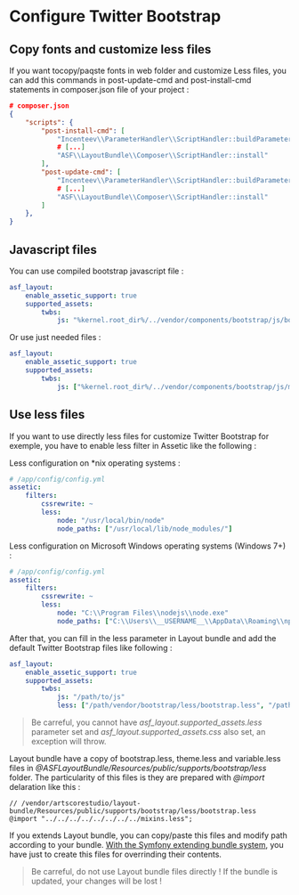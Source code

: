 # Configure Twitter Bootstrap

## Copy fonts and customize less files

If you want tocopy/paqste fonts in web folder and customize Less files, you can add this commands in post-update-cmd and post-install-cmd statements in composer.json file of your project :

```json
# composer.json
{
    "scripts": {
        "post-install-cmd": [
            "Incenteev\\ParameterHandler\\ScriptHandler::buildParameters",
            # [...]
            "ASF\\LayoutBundle\\Composer\\ScriptHandler::install"
        ],
        "post-update-cmd": [
            "Incenteev\\ParameterHandler\\ScriptHandler::buildParameters",
			# [...]
            "ASF\\LayoutBundle\\Composer\\ScriptHandler::install"
        ]
    },
}
```

## Javascript files

You can use compiled bootstrap javascript file :

```yaml
asf_layout:
    enable_assetic_support: true
    supported_assets:
        twbs:
            js: "%kernel.root_dir%/../vendor/components/bootstrap/js/bootstrap.min.js"
```

Or use just needed files :

```yaml
asf_layout:
    enable_assetic_support: true
    supported_assets:
        twbs:
            js: ["%kernel.root_dir%/../vendor/components/bootstrap/js/modal.min.js", "%kernel.root_dir%/../vendor/components/bootstrap/js/affix.min.js"]
```

## Use less files

If you want to use directly less files for customize Twitter Bootstrap for exemple, you have to enable less filter in Assetic like the following :

Less configuration on *nix operating systems :

```yaml
# /app/config/config.yml
assetic:
    filters:
        cssrewrite: ~
        less:
            node: "/usr/local/bin/node"
            node_paths: ["/usr/local/lib/node_modules/"]
```

Less configuration on Microsoft Windows operating systems (Windows 7+) :

```yaml
# /app/config/config.yml
assetic:
    filters:
        cssrewrite: ~
        less:
            node: "C:\\Program Files\\nodejs\\node.exe"
            node_paths: ["C:\\Users\\__USERNAME__\\AppData\\Roaming\\npm\\node_modules"]
```

After that, you can fill in the less parameter in Layout bundle and add the default Twitter Bootstrap files like following :

```yaml
asf_layout:
    enable_assetic_support: true
    supported_assets:
        twbs:
            js: "/path/to/js"
            less: ["/path/vendor/bootstrap/less/bootstrap.less", "/path/vendor/bootstrap/less/theme.less"]
``` 

> Be carreful, you cannot have *asf_layout.supported_assets.less* parameter set and *asf_layout.supported_assets.css* also set, an exception will throw. 

Layout bundle have a copy of bootstrap.less, theme.less and variable.less files in *@ASFLayoutBundle/Resources/public/supports/bootstrap/less* folder. The particularity of this files is they are prepared with *@import* delaration like this :

```less
// /vendor/artscorestudio/layout-bundle/Resources/public/supports/bootstrap/less/bootstrap.less
@import "../../../../../../../../mixins.less";
```

If you extends Layout bundle, you can copy/paste this files and modify path according to your bundle. [With the Symfony extending bundle system](http://symfony.com/doc/current/cookbook/bundles/override.html), you have just to create this files for overrinding their contents.

> Be carreful, do not use Layout bundle files directly ! If the bundle is updated, your changes will be lost !